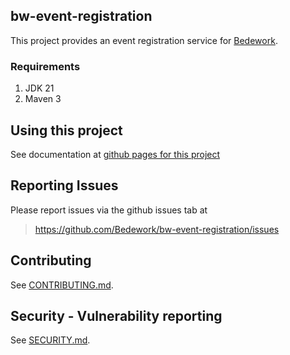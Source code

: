 ## bw-event-registration

This project provides an event registration service for
[Bedework](https://www.apereo.org/projects/bedework).

### Requirements

1. JDK 21
2. Maven 3

## Using this project
See documentation at [github pages for this project](https://bedework.github.io/bw-event-registration/)

## Reporting Issues
Please report issues via the github issues tab at
> https://github.com/Bedework/bw-event-registration/issues

## Contributing
See [CONTRIBUTING.md](CONTRIBUTING.md).

## Security - Vulnerability reporting
See [SECURITY.md](SECURITY.md).
